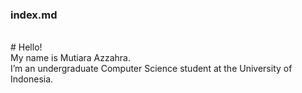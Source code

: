 ### index.md
<br>
# Hello! 
<br>
My name is Mutiara Azzahra. 
<br>
I’m an undergraduate Computer Science student at the University of Indonesia.


